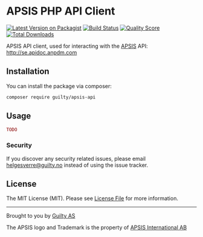 # APSIS PHP API Client

[![Latest Version on Packagist](https://img.shields.io/packagist/v/guilty-as/apsis-api.svg?style=flat-square)](https://packagist.org/packages/guilty-as/apsis-api)
[![Build Status](https://img.shields.io/travis/guilty-as/apsis-api/master.svg?style=flat-square)](https://travis-ci.org/guilty-as/apsis-api)
[![Quality Score](https://img.shields.io/scrutinizer/g/guilty-as/apsis-api.svg?style=flat-square)](https://scrutinizer-ci.com/g/guilty-as/apsis-api)
[![Total Downloads](https://img.shields.io/packagist/dt/guilty-as/apsis-api.svg?style=flat-square)](https://packagist.org/packages/guilty-as/apsis-api)


APSIS API client, used for interacting with the [APSIS](https://www.apsis.com/) API: http://se.apidoc.anpdm.com


## Installation

You can install the package via composer:

```bash
composer require guilty/apsis-api
```


## Usage

``` php
TODO
```


### Security

If you discover any security related issues, please email helgesverre@guilty.no instead of using the issue tracker.


## License

The MIT License (MIT). Please see [License File](LICENSE.md) for more information.

--- 

Brought to you by [Guilty AS](https://guilty.no)

The APSIS logo and Trademark is the property of [APSIS International AB](https://www.apsis.com/)